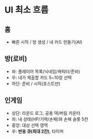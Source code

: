 # UI 최소 흐름

## 홈
- 빠른 시작 / 방 생성 / 내 카드 만들기(AI)

## 방(로비)
- 좌: 플레이어 목록(닉네임/캐릭터/준비)
- 우: 내가 제출할 카드 5~10장 선택
- 하단: 준비 / 시작(호스트만)

## 인게임
- 상단: 라운드 로그, 공용 덱/버림 카운터
- 좌: 내 상태(HP/기력/손패)와 손패 슬롯 5칸
- 중앙: 대상 선택 영역
- 우: **반응 큐(최대 2칸)**, 타이머
